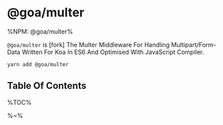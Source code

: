 # @goa/multer

%NPM: @goa/multer%

`@goa/multer` is [fork] The Multer Middleware For Handling Multipart/Form-Data Written For Koa In ES6 And Optimised With JavaScript Compiler.

```sh
yarn add @goa/multer
```

## Table Of Contents

%TOC%

%~%